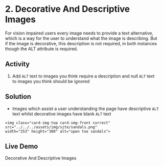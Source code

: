 # 2. Decorative And Descriptive Images
For vision impaired users every image needs to provide a text alternative, which is a way for the user to understand what the image is describing. But if the image is decorative, this description is not required, in both instances though the ALT attribute is required.

## Activity
1. Add `ALT` text to images you think require a description and null `ALT` text to images you think should be ignored

## Solution
* Images which assist a user understanding the page have descriptive `ALT` text whilst decorative images have blank `ALT` text
```
<img class="card-img-top card-img-front correct" src="../../../assets/img/site/sandals.png" 
width="253" height="300" alt="open toe sandals">
```

## Live Demo
Decorative And Descriptive Images
